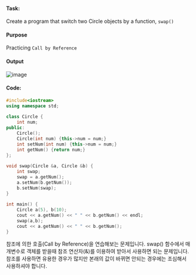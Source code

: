 #### **Task:**
Create a program that switch two Circle objects by a function, `swap()`

#### **Purpose**
Practicing `Call by Reference`

#### **Output**
![image](https://img1.daumcdn.net/thumb/R1280x0/?scode=mtistory2&fname=https%3A%2F%2Fk.kakaocdn.net%2Fdn%2FdNYYvX%2FbtqCqNY2vf1%2Fpc5RUT4sUz69VIlyBwJJuK%2Fimg.png)

#### **Code:**
```cpp
#include<iostream>
using namespace std;
 
class Circle {
    int num;
public:
    Circle();
    Circle(int num) {this->num = num;}
    int setNum(int num) {this->num = num;}
    int getNum() {return num;}
};
 
void swap(Circle &a, Circle &b) {
    int swap;
    swap = a.getNum();
    a.setNum(b.getNum());
    b.setNum(swap);  
}
 
int main() {
    Circle a(5), b(10);
    cout << a.getNum() << " " << b.getNum() << endl;
    swap(a,b);
    cout << a.getNum() << " " << b.getNum();
}
```

참조에 의한 호출(Call by Reference)을 연습해보는 문제입니다.
swap() 함수에서 매개변수로 객체를 받을때 참조 연산자(&)를 이용하여 받아서 사용하면 되는 문제입니다.
참조를 사용하면 유용한 경우가 많지만 본래의 값이 바뀌면 안되는 경우에는 조심해서 사용하셔야 합니다.
